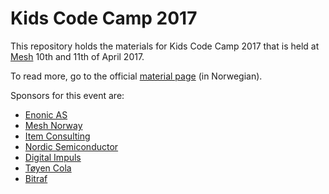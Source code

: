 # Kids Code Camp 2017

This repository holds the materials for Kids Code Camp 2017 that is
held at [Mesh](http://www.meshnorway.com/) 10th and 11th of April 2017.

To read more, go to the official [material page](no/README.md) (in Norwegian).

Sponsors for this event are:

* [Enonic AS](https://enonic.com)
* [Mesh Norway](http://www.meshnorway.com/)
* [Item Consulting](https://www.item.no/)
* [Nordic Semiconductor](http://www.nordicsemi.com/)
* [Digital Impuls](https://www.digitalimpuls.no/)
* [Tøyen Cola](http://xn--tyencola-54a.no/)
* [Bitraf](https://bitraf.no/)
